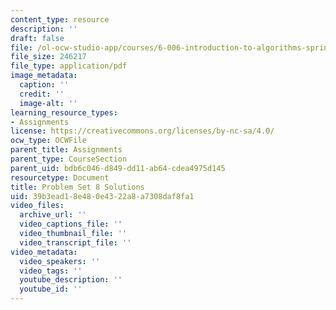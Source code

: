```yaml
---
content_type: resource
description: ''
draft: false
file: /ol-ocw-studio-app/courses/6-006-introduction-to-algorithms-spring-2020/39b3ead18e480e4322a8a7308daf8fa1_MIT6_006S20_ps8_solutions.pdf
file_size: 246217
file_type: application/pdf
image_metadata:
  caption: ''
  credit: ''
  image-alt: ''
learning_resource_types:
- Assignments
license: https://creativecommons.org/licenses/by-nc-sa/4.0/
ocw_type: OCWFile
parent_title: Assignments
parent_type: CourseSection
parent_uid: bdb6c046-d849-dd11-ab64-cdea4975d145
resourcetype: Document
title: Problem Set 8 Solutions
uid: 39b3ead1-8e48-0e43-22a8-a7308daf8fa1
video_files:
  archive_url: ''
  video_captions_file: ''
  video_thumbnail_file: ''
  video_transcript_file: ''
video_metadata:
  video_speakers: ''
  video_tags: ''
  youtube_description: ''
  youtube_id: ''
---
```

